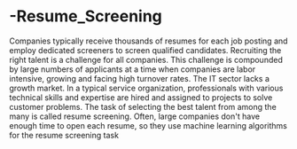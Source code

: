 # -Resume_Screening
Companies typically receive thousands of resumes for each job posting and employ dedicated screeners to screen qualified candidates. Recruiting the right talent is a challenge for all companies. This challenge is compounded by large numbers of applicants at a time when companies are labor intensive, growing and facing high turnover rates. The IT sector lacks a growth market. In a typical service organization, professionals with various technical skills and expertise are hired and assigned to projects to solve customer problems. The task of selecting the best talent from among the many is called resume screening. Often, large companies don't have enough time to open each resume, so they use machine learning algorithms for the resume screening task
